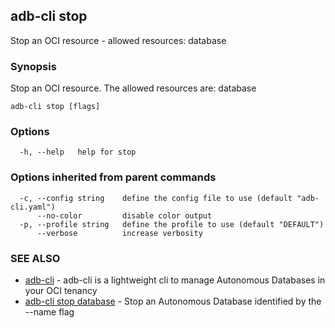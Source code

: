 ## adb-cli stop

Stop an OCI resource - allowed resources: database

### Synopsis

Stop an OCI resource.
The allowed resources are: database

```
adb-cli stop [flags]
```

### Options

```
  -h, --help   help for stop
```

### Options inherited from parent commands

```
  -c, --config string    define the config file to use (default "adb-cli.yaml")
      --no-color         disable color output
  -p, --profile string   define the profile to use (default "DEFAULT")
      --verbose          increase verbosity
```

### SEE ALSO

* [adb-cli](adb-cli.md)	 - adb-cli is a lightweight cli to manage Autonomous Databases in your OCI tenancy
* [adb-cli stop database](adb-cli_stop_database.md)	 - Stop an Autonomous Database identified by the --name flag

